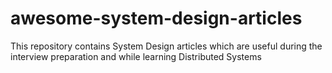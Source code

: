 # awesome-system-design-articles
This repository contains System Design articles which are useful during the interview preparation and while learning Distributed Systems
